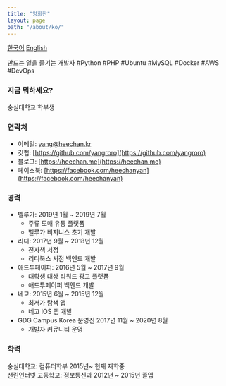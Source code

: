 ```yaml
---
title: "양희찬"
layout: page
path: "/about/ko/"
---
```

[한국어](/about/ko/) [English](/about/en/)

만드는 일을 즐기는 개발자
\#Python #PHP #Ubuntu #MySQL #Docker #AWS #DevOps 

### 지금 뭐하세요?
숭실대학교 학부생  

### 연락처
- 이메일: [yang@heechan.kr](mailto:yang@heechan.kr)
- 깃헙: [https://github.com/yangroro](https://github.com/yangroro)
- 블로그: [https://heechan.me](https://heechan.me)
- 페이스북: [https://facebook.com/heechanyan](https://facebook.com/heechanyan)

### 경력
- 벨루가: 2019년 1월 ~ 2019년 7월
  - 주류 도매 유통 플랫폼
  - 벨루가 비지니스 초기 개발
- 리디: 2017년 9월 ~ 2018년 12월
  - 전자책 서점
  - 리디북스 서점 백엔드 개발
- 애드투페이퍼: 2016년 5월 ~ 2017년 9월
  - 대학생 대상 리워드 광고 플랫폼
  - 애드투페이퍼 백엔드 개발
- 네고: 2015년 6월 ~ 2015년 12월
  - 최저가 탐색 앱
  - 네고 iOS 앱 개발
- GDG Campus Korea 운영진 2017년 11월 ~ 2020년 8월
  - 개발자 커뮤니티 운영
### 학력
숭실대학교: 컴퓨터학부 2015년~ 현재 재학중  
선린인터넷 고등학교: 정보통신과 2012년 ~ 2015년 졸업

